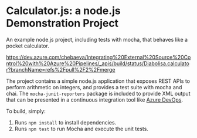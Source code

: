 Calculator.js: a node.js Demonstration Project
==============================================
An example node.js project, including tests with mocha, that behaves like
a pocket calculator.

https://dev.azure.com/chebaeva/Integrating%20External%20Source%20Control%20with%20Azure%20Pipelines/_apis/build/status/Diabolisa.calculator?branchName=refs%2Fpull%2F2%2Fmerge

The project contains a simple node.js application that exposes REST APIs
to perform arithmetic on integers, and provides a test suite with mocha
and chai.  The `mocha-junit-reporters` package is included to provide XML
output that can be presented in a continuous integration tool like
[Azure DevOps](https://azure.com/devops).

To build, simply:

1. Runs `npm install` to install dependencies.
2. Runs `npm test` to run Mocha and execute the unit tests.

